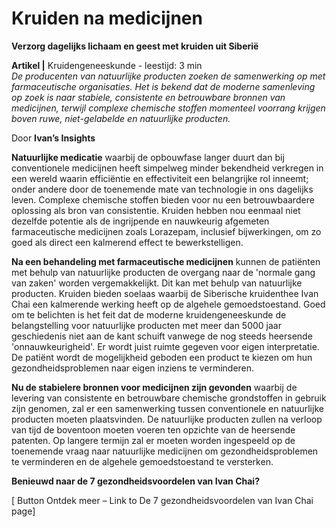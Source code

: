 # Kruiden na medicijnen

**Verzorg dagelijks lichaam en geest met kruiden uit Siberië**

**Artikel |** Kruidengeneeskunde - leestijd: 3 min <br>
_De producenten van natuurlijke producten zoeken de samenwerking op met farmaceutische organisaties. Het is bekend dat de moderne samenleving op zoek is naar stabiele, consistente en betrouwbare bronnen van medicijnen, terwijl complexe chemische stoffen momenteel voorrang krijgen boven ruwe, niet-gelabelde en natuurlijke producten._ 

Door **Ivan’s Insights**

**Natuurlijke medicatie** waarbij de opbouwfase langer duurt dan bij conventionele medicijnen heeft simpelweg minder bekendheid verkregen in een wereld waarin efficiëntie en effectiviteit een belangrijke rol inneemt; onder andere door de toenemende mate van technologie in ons dagelijks leven. Complexe chemische stoffen bieden voor nu een betrouwbaardere oplossing als bron van consistentie. Kruiden hebben nou eenmaal niet dezelfde potentie als de ingrijpende en nauwkeurig afgemeten farmaceutische medicijnen zoals Lorazepam, inclusief bijwerkingen, om zo goed als direct een kalmerend effect te bewerkstelligen. 

**Na een behandeling met farmaceutische medicijnen** kunnen de patiënten met behulp van natuurlijke producten de overgang naar de 'normale gang van zaken' worden vergemakkelijkt. Dit kan met behulp van natuurlijke producten. Kruiden bieden soelaas waarbij de Siberische kruidenthee Ivan Chai een kalmerende werking heeft op de algehele gemoedstoestand. Goed om te belichten is het feit dat de moderne kruidengeneeskunde de belangstelling voor natuurlijke producten met meer dan 5000 jaar geschiedenis niet aan de kant schuift vanwege de nog steeds heersende 'onnauwkeurigheid'. Er wordt juist ruimte gegeven voor eigen interpretatie. De patiënt wordt de mogelijkheid geboden een product te kiezen om hun gezondheidsproblemen naar eigen inziens te verminderen.

**Nu de stabielere bronnen voor medicijnen zijn gevonden** waarbij de levering van consistente en betrouwbare chemische grondstoffen in gebruik zijn genomen, zal er een samenwerking tussen conventionele en natuurlijke producten moeten plaatsvinden. De natuurlijke producten zullen na verloop van tijd de boventoon moeten voeren ten opzichte van de heersende patenten. Op langere termijn zal er moeten worden ingespeeld op de toenemende vraag naar natuurlijke medicijnen om gezondheidsproblemen te verminderen en de algehele gemoedstoestand te versterken. 


**Benieuwd naar de 7 gezondheidsvoordelen van Ivan Chai?**

[ Button Ontdek meer – Link to De 7 gezondheidsvoordelen van Ivan Chai page]



